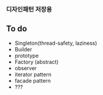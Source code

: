 ### 디자인패턴 저장용

## To do

* Singleton(thread-safety, laziness)
* Builder
* prototype
* Factory (abstract)
* observer 
* iterator pattern
* facade pattern
* ???

